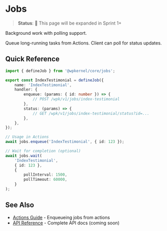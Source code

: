 # Jobs

> **Status**: 🚧 This page will be expanded in Sprint 1+

Background work with polling support.

Queue long-running tasks from Actions. Client can poll for status updates.

## Quick Reference

```typescript
import { defineJob } from '@wpkernel/core/jobs';

export const IndexTestimonial = defineJob({
	name: 'IndexTestimonial',
	handler: {
		enqueue: (params: { id: number }) => {
			// POST /wpk/v1/jobs/index-testimonial
		},
		status: (params) => {
			// GET /wpk/v1/jobs/index-testimonial/status?id=...
		},
	},
});

// Usage in Actions
await jobs.enqueue('IndexTestimonial', { id: 123 });

// Wait for completion (optional)
await jobs.wait(
	'IndexTestimonial',
	{ id: 123 },
	{
		pollInterval: 1500,
		pollTimeout: 60000,
	}
);
```

## See Also

- [Actions Guide](/guide/actions) - Enqueueing jobs from actions
- [API Reference](/api/jobs) - Complete API docs (coming soon)
